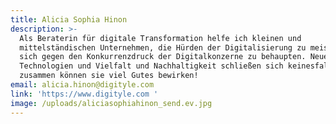 ```yaml
---
title: Alicia Sophia Hinon
description: >-
  Als Beraterin für digitale Transformation helfe ich kleinen und
  mittelständischen Unternehmen, die Hürden der Digitalisierung zu meistern und
  sich gegen den Konkurrenzdruck der Digitalkonzerne zu behaupten. Neueste
  Technologien und Vielfalt und Nachhaltigkeit schließen sich keinesfalls aus,
  zusammen können sie viel Gutes bewirken!
email: alicia.hinon@digityle.com
link: 'https://www.digityle.com '
image: /uploads/aliciasophiahinon_send.ev.jpg
---
```


